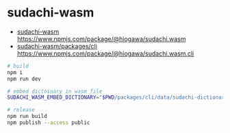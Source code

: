 # sudachi-wasm

- [sudachi-wasm](https://github.com/hi-ogawa/sudachi.rs/tree/develop-js/sudachi-wasm) https://www.npmjs.com/package/@hiogawa/sudachi.wasm
- [sudachi-wasm/packages/cli](https://github.com/hi-ogawa/sudachi.rs/tree/develop-js/sudachi-wasm/packages/cli) https://www.npmjs.com/package/@hiogawa/sudachi.wasm.cli

```sh
# build
npm i
npm run dev

# embed dictoinary in wasm file
SUDACHI_WASM_EMBED_DICTIONARY="$PWD/packages/cli/data/sudachi-dictionary-20220729/system_small.dic" npm run dev:embed

# release
npm run build
npm publish --access public
```
